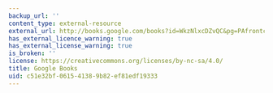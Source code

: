 ```yaml
---
backup_url: ''
content_type: external-resource
external_url: http://books.google.com/books?id=WkzNlxcDZvQC&pg=PAfrontcover
has_external_licence_warning: true
has_external_license_warning: true
is_broken: ''
license: https://creativecommons.org/licenses/by-nc-sa/4.0/
title: Google Books
uid: c51e32bf-0615-4138-9b82-ef81edf19333
---
```

